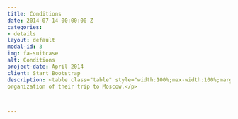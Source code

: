 ```yaml
---
title: Conditions
date: 2014-07-14 00:00:00 Z
categories:
- details
layout: default
modal-id: 3
img: fa-suitcase
alt: Conditions
project-date: April 2014
client: Start Bootstrap
description: <table class="table" style="width:100%;max-width:100%;margin-left:0%;vertical-align:top !important"><thead style="border-bottom:1px solid black !important"><tr><th style="vertical-align:top !important"><p>Participant’s category</p></th><th style="vertical-align:top !important" width="23%"><p>Early bird registration<br></p><span>(payment should be provided before January 31,2021)</span></th><th width="23%" style="vertical-align:top !important"><p>Regular registration<br></p><span>(payment should be provided before May 31,2021)</span></th><th width="27%" style="vertical-align:top !important"><p>Special price for the EUSP members<br></p><span>(payment should be provided before May 31,2021)</span></th></tr></thead><tbody><tr><td ><p>Full program <br>(3 ECTS)</p></td><td><p>1600 $</p></td><td ><p>1800 $</p></td><td ><p>1500 $</p></td></tr><tr><td ><p>Short program <br>(1 ECTS)</p></td><td><p>250 $</p></td><td ><p>300 $</p></td><td ><p>100 $</p></td></tr></tbody></table><p>&nbsp;</p><p><strong><sup>&nbsp;</sup></strong></p><p style="text-align:justify"><strong><sup>1 </sup></strong>EUSP – Eurasian Soil Partnership, involving Armenia, Azerbaijan, Belarus, Georgia, Kazakhstan, Kyrgyzstan, Moldova, Russian Federation, Tajikistan, Turkey, Turkmenistan, Ukraine and&nbsp;Uzbekistan (http://www.fao.org/global-soil-partnership/regional-partnerships/europe/eurasia/en/)</p><p style="text-align:left">Two formats of participation:</p><p style="text-align:left">Full Program</p><ol><li>5 days of intensive lectures, seminars and practical exercises in RUDN University in Moscow</li><li>16-days field tour from Teriberka (69N; 35E) to Abrau-Durso (44N; 37E)</li><li>3 ECTS Certificate, recognized by educational programs worldwide</li><li>Participation fees will cover accommodation, two meals per day, travelling inside Russia and all materials necessary for courses.</li></ol><p style="text-align:left">Short Program</p><ol><li style="text-align:left">5 days of intensive lectures, seminars and practical exercises in RUDN University in Moscow</li><li>1 ECTS Certificate, recognized by educational programs worldwide</li><li>Participation fees will cover a one-day excursion, two meals per day, all materials necessary for courses</li><li>Participation fees do not include accommodation.</li></ol><p>All of the foreign participants will also receive visa support and any other assistance with
organization of their trip to Moscow.</p>



---
```


